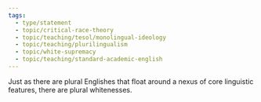 ```yaml
---
tags: 
  - type/statement
  - topic/critical-race-theory
  - topic/teaching/tesol/monolingual-ideology
  - topic/teaching/plurilingualism
  - topic/white-supremacy
  - topic/teaching/standard-academic-english
---
```

Just as there are plural Englishes that float around a nexus of core linguistic features, there are plural whitenesses.